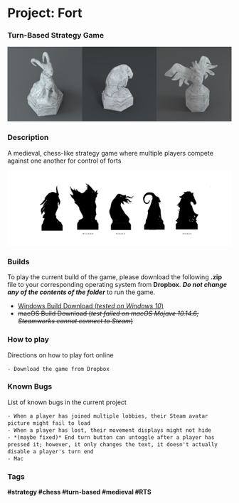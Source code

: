 # Project: Fort
### Turn-Based Strategy Game

![3D Piece Models](/Images/piece_models.png)

### Description
A medieval, chess-like strategy game where multiple players compete against one another for control of forts

![Piece Silhouette](/Images/piece_silhouette.jpg)

### Builds
To play the current build of the game, please download the following **.zip** file to your corresponding operating system from **Dropbox**. ***Do not change any of the contents of the folder*** to run the game.
- [Windows Build Download (*tested on Windows 10*)](https://www.dropbox.com/s/hqdcxf1a9i8jc76/Windows.zip?dl=0 "Windows.zip download")
- ~~macOS Build Download (*test failed on macOS Mojave 10.14.6; Steamworks cannot connect to Steam*)~~


### How to play
Directions on how to play fort online

	- Download the game from Dropbox


### Known Bugs
List of known bugs in the current project

	- When a player has joined multiple lobbies, their Steam avatar picture might fail to load
	- When a player has lost, their movement displays might not hide
	- *(maybe fixed)* End turn button can untoggle after a player has pressed it; however, it only changes the text, it doesn't actually disable a player's turn end
	- Mac 


### Tags
**#strategy
 #chess 
 #turn-based 
 #medieval 
 #RTS**